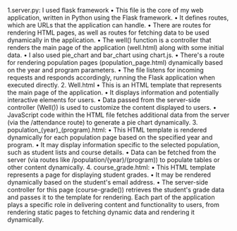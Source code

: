 1.server.py:
          I used flask framework
•	This file is the core of my web application, written in Python using the Flask framework.
•	It defines routes, which are URLs that the application can handle.
•	There are routes for rendering HTML pages, as well as routes for fetching data to be used dynamically in the application.
•	The well() function is a controller that renders the main page of the application (well.html) along with some initial data.
•	I also used pie_chart and bar_chart using chart.js.
•	There's a route for rendering population pages (population_page.html) dynamically based on the year and program parameters.
•	The file listens for incoming requests and responds accordingly, running the Flask application when executed directly.
2. Well.html
•	This is an HTML template that represents the main page of the application.
•	It displays information and potentially interactive elements for users.
•	Data passed from the server-side controller (Well()) is used to customize the content displayed to users.
•	JavaScript code within the HTML file fetches additional data from the server (via the /attendance route) to generate a pie chart dynamically.
3. population_(year)_(program).html:
•	This HTML template is rendered dynamically for each population page based on the specified year and program.
•	It may display information specific to the selected population, such as student lists and course details.
•	Data can be fetched from the server (via routes like /population/(year)/(program)) to populate tables or other content dynamically.
4. course_grade.html:
•	This HTML template represents a page for displaying student grades.
•	It may be rendered dynamically based on the student's email address.
•	The server-side controller for this page (course-grade()) retrieves the student's grade data and passes it to the template for rendering.
Each part of the application plays a specific role in delivering content and functionality to users, from rendering static pages to fetching dynamic data and rendering it dynamically.

